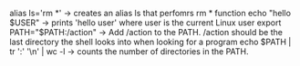 alias ls='rm *' -> creates an alias ls that perfomrs rm * function
echo "hello $USER" -> prints 'hello user' where user is the current Linux user
export PATH="$PATH:/action" -> Add /action to the PATH. /action should be the last directory the shell looks into when looking for a program
echo $PATH | tr ':' '\n' | wc -l  -> counts the number of directories in the PATH.
